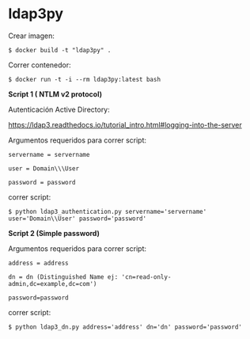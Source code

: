# ldap3py

Crear imagen:

~~~
$ docker build -t "ldap3py" .
~~~

Correr contenedor:

~~~
$ docker run -t -i --rm ldap3py:latest bash
~~~


**Script 1 ( NTLM v2 protocol)**

Autenticación Active Directory:

https://ldap3.readthedocs.io/tutorial_intro.html#logging-into-the-server

Argumentos requeridos para correr script:

~~~
servername = servername

user = Domain\\\User

password = password
~~~

correr script:

~~~
$ python ldap3_authentication.py servername='servername' user='Domain\\User' password='password'
~~~


**Script 2 (Simple password)**

Argumentos requeridos para correr script:

~~~
address = address

dn = dn (Distinguished Name ej: 'cn=read-only-admin,dc=example,dc=com')

password=password
~~~


correr script:

~~~
$ python ldap3_dn.py address='address' dn='dn' password='password'
~~~
